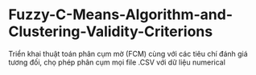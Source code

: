 # Fuzzy-C-Means-Algorithm-and-Clustering-Validity-Criterions
Triển khai thuật toán phân cụm mờ (FCM) cùng với các tiêu chí đánh giá tương đối, chọ phép phân cụm mọi file .CSV với dữ liệu numerical
